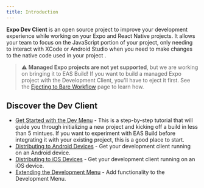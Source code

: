 ```yaml
---
title: Introduction
---
```


**Expo Dev Client** is an open source project to improve your development experience while working on your Expo and React Native projects. It allows your team to focus on the JavaScript portion of your project, only needing to interact with XCode or Android Studio when you need to make changes to the native code used in your project .

> ⚠️ **Managed Expo projects are not yet supported**, but we are working on bringing it to EAS Build! If you want to build a managed Expo project with the Development Client, you'll have to eject it first. See the [Ejecting to Bare Workflow](../../workflow/customizing/) page to learn how.

## Discover the Dev Client

- [Get Started with the Dev Menu](../installation/) - This is a step-by-step tutorial that will guide you through initializing a new project and kicking off a build in less than 5 mintues. If you want to experiment with EAS Build before integrating it with your existing project, this is a good place to start.
- [Distributing to Android Devices](../distribution-for-android/) - Get your development client running on an Android device.
- [Distributing to iOS Devices](../distibution-for-ios/) - Get your development client running on an iOS device.
- [Extending the Development Menu](../extending-the-development-menu/) - Add functionality to the Development Menu.
